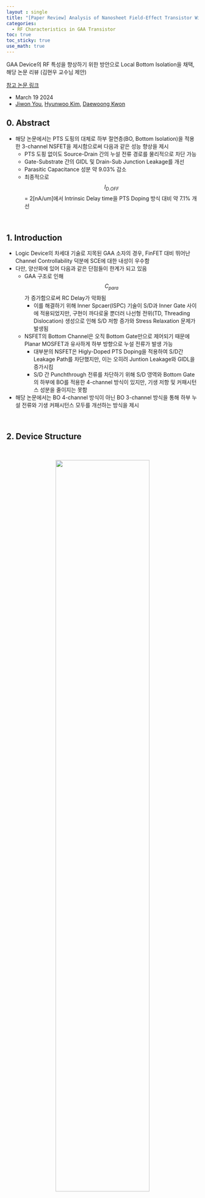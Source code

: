 ```yaml
---
layout : single
title: "[Paper Review] Analysis of Nanosheet Field-Effect Transistor With Local Bottom Isolation"
categories: 
  - RF Characteristics in GAA Transistor
toc: true
toc_sticky: true
use_math: true
---
```


GAA Device의 RF 특성을 향상하기 위한 방안으로 Local Bottom Isolation을 채택, 해당 논문 리뷰 (김현우 교수님 제안)

[참고 논문 링크](https://ieeexplore.ieee.org/document/10473692)  

- March 19 2024  
- [Jiwon You](https://ieeexplore.ieee.org/author/909268549052252), [Hyunwoo Kim](https://ieeexplore.ieee.org/author/38200837800), [Daewoong Kwon](https://ieeexplore.ieee.org/author/37402105900)

## 0. Abstract   

- 해당 논문에서는 PTS 도핑의 대체로 하부 절연층(BO, Bottom Isolation)을 적용한 3-channel NSFET을 제시함으로써 다음과 같은 성능 향상을 제시  
  - PTS 도핑 없이도 Source-Drain 간의 누설 전류 경로를 물리적으로 차단 가능  
  - Gate-Substrate 간의 GIDL 및 Drain-Sub Junction Leakage를 개선  
  - Parasitic Capacitance 성분 약 9.03% 감소  
  - 최종적으로 $$I_{D.OFF}$$ = 2[nA/um]에서 Intrinsic Delay time을 PTS Doping 방식 대비 약 7.1% 개선 

&nbsp;

## 1. Introduction

- Logic Device의 차세대 기술로 지목된 GAA 소자의 경우, FinFET 대비 뛰어난 Channel Controllability 덕분에 SCE에 대한 내성이 우수함  
- 다만, 양산화에 있어 다음과 같은 단점들이 한계가 되고 있음  
  - GAA 구조로 인해 $$C_{para}$$가 증가함으로써 RC Delay가 악화됨  
    - 이를 해결하기 위해 Inner Spcaer(ISPC) 기술이 S/D과 Inner Gate 사이에 적용되었지만, 구현이 까다로울 뿐더러 나선형 전위(TD, Threading Dislocation) 생성으로 인해 S/D 저항 증가와 Stress Relaxation 문제가 발생됨  
  - NSFET의 Bottom Channel은 오직 Bottom Gate만으로 제어되기 때문에 Planar MOSFET과 유사하게 하부 방향으로 누설 전류가 발생 가능 
    - 대부분의 NSFET은 Higly-Doped PTS Doping을 적용하여 S/D간 Leakage Path를 차단했지만, 이는 오히려 Juntion Leakage와 GIDL을 증가시킴   
    - S/D 간 Punchthrough 전류를 차단하기 위해 S/D 영역와 Bottom Gate의 하부에 BO를 적용한 4-channel 방식이 있지만, 기생 저항 및 커패시턴스 성분을 줄이지는 못함  
- 해당 논문에서는 BO 4-channel 방식이 아닌 BO 3-channel 방식을 통해 하부 누설 전류와 기생 커패시턴스 모두를 개선하는 방식을 제시  

&nbsp;

## 2. Device Structure

&nbsp;

<div align="center">
  <img src="/assets/images/rf/42.png" width="70%" height="70%" alt=""/>
  <p><em>$$\text{(a) Three-dimensional schematic of NSFET used in this work} \\ \text{(b) NSFET4-channel with PTS doping} \\ \text{(c) BO NSFET4-channel} \\ \text{(d) BO NSFET3-channel}$$</em></p>
</div>

&nbsp;

## 3. Process Flow

&nbsp;

<div align="center">
  <img src="/assets/images/rf/42.png" width="70%" height="70%" alt=""/>
  <p><em>$$\text{Process sequences of the proposed BO NSFET3-channel}$$</em></p>
</div>

- 해당 논문에서 제시된 3-channel BO NSFET의 Process Flow는 다음과 같음  
  - Si Wafer 위에 $$Si_{0.5}Ge_{0.5}$$ Layer를 성장  
  - Epitaxy 공정을 통해 Silicon Layer와 $$Si_{0.7}Ge_{0.3}$$ Layer를 교차로 형성  
  - Patterning을 통해 Active region을 정의  
  - Gate Last 공정을 위해 Dummy Oxide, Dummy Gate, SiN Spacer를 형성 후, S/D Epitaxial Growth를 위한 Dry Etching을 진행  
  - Chemical Dry Etch를 통해 $$Si_{0.5}Ge_{0.5}$$ Layer를 완전히 제거하여 BO Region을 형성, 이후 $$Si_{0.7}Ge_{0.3}$$ 물질은 Ge 함량 차이에 따른 Selective Etch로 부분적 제거  
  - Deposition & Etch를 통해 Insulator를 이용하여 BO와 Inner Spacer를 형성  
  - 이후, 노출된 Channel 및 Substrate에 대해 S/D Epitaxy Growth와 Doping을 수행  
    - 해당 방식은 기존 S/D 영역 아래 BO를 형성하는 방식보다 Epitaxial Seed의 영역이 더 넓어, TD가 적게 형성되므로 S/D Epitaxial Growth를 더욱 용이하게 함  
  - ILD 증착 후, CMP를 수행하여 Dummy Gate가 노출될 때까지 평탄화 진행  
  - Chemical Etch를 통해 Dummy Gate/Dummy Oxide/$$Si_{0.7}Ge_{0.3}$$ Layer를 완전히 제거  
  - Interfacial Oxide와 High-k, Metal Gate를 ALD 공정을 통해 순차적으로 증착  

> **Interfacial Oxide?**  
>   - Silicon과 High-k 간의 계면특성은 SiO2 대비 Quality가 떨어짐  
>   - 따라서, Silicon과 High-k 사이에 얇은 두께의 Oxide를 삽입함으로써 계면특성을 보상  

&nbsp;

## 4. Result & Discussion

&nbsp;

<div align="center">
  <img src="/assets/images/rf/44.png" width="40%" height="40%" alt=""/>
  <p><em>$$I_D - V_{GS} \text{ curves at } V_{DS} = 0.7\,\text{V}$$</em></p>
</div>

- **전달 특성(Log-Scale) 분석**  
  - PTS 도핑을 제거할 경우, SS와 $$I_{OFF}$$ 악화  
    - PTS 도핑이 Subthreshold leakage current를 억제하는 역할임을 의미  
    - 다만, PTS 도핑은 GIDL와 같은 추가적인 누설 전류의 원인이 될 수 있음  
  - 4-channel BO를 적용할 경우, 기존 4-channel w/o PTS Doping과 비교하면 Subthreshold leakage current가 줄어듦  
    - 그러나, Bottom Channel이 오직 Bottom Gate 하나만으로 제어되기 때문에 여진히 Switch 특성은 안좋음  
  - 3-channel BO의 경우, PTS 도핑을 적용하지 않았음에도 4-channel PTS Doping 방식과 거의 동일한 수준의 SS와 $$I_{OFF}$$ 성능을 보여줌  

&nbsp;

<div align="center">
  <img src="/assets/images/rf/45.png" width="40%" height="40%" alt=""/>
  <p><em>$$\text{Extracted SS &} I_{D,OFF}$$</em></p>
</div>

- **SS & $$I_{D,OFF}$$ 특성 분석**  
  - 4-channel w/o PTS Doping은 SS의 값이 69.0[mV/dec]에서 115.4[mV/dec]로 증가, $$I_{D,OFF}$$는 약 10배 이상 증가  
  - 4-channel BO는 Bottom Isolation이 적용되었음에도 불구, SS와 $$I_{D,OFF}$$가 각각 1.2배, 3.6배 증가하여 여전히 기존 대비 높은 수준   
  - 3-channel BO의 경우, SS는 68.6[mV/dec], $$I_{D,OFF}$$는 0.25[nA/um]로 기존 4-channel PTS Doping과 거의 동일한 수준의 성능을 보여줌  

&nbsp;

<div align="center">
  <img src="/assets/images/rf/45.png" width="40%" height="40%" alt=""/>
  <p><em>$$\text{Electron current density plots at} V_{DS} \text{= 0.7V and} V_{GS} \text{= 0V}$$</em></p>
</div>

- **Electron Current Density 분포 분석**  
  - Bottom Channel을 제외한 모든 Channel Stack의 electron current density는 소자 구조와 관계없이 거의 동일하게 나타남  
  - 4-channel w/o PTS Doping의 경우, Bottom Gate만으로 Bottom Channel을 제어하므로 Channel 컨트롤 능력이 저하되는 동시에, Subthreshold Leakage current가 현저히 증가  
  - 4-channel BO의 경우에도 Leakage Path가 완전히 차단되지 않음을 확인 가능  
  - 반면, 3-channel BO에서는 Leakage Path가 물리적으로 거의 완벽하게 차단됨을 알 수 있음  

&nbsp;

<div align="center">
  <img src="/assets/images/rf/47.png" width="40%" height="40%" alt=""/>
  <p><em>$$I_{D}-V_{GS} \text{ of 4-channel PTS Doping & 3-channel BO at} V_{DS} \text{= 0.7V}$$</em></p>
</div>

- **$$I_{D,OFF}$$ 경향성 분석**  
    - $$V_{GS}$$=-0.17V까지 3-channel BO에서는 off-current 전류가 지속적으로 감소하는 반면, 4-channel PTS Doping에서는 GIDL 현상으로 인해 off-current가 증가하는 경향성을 보임  
    - 이는 3-channel BO의 경우, Channel Stack 아래에서 Tunneling current가 거의 발생하지 않기 때문이며 결과적으로 4-channel PTS Doping 방식 대비 GIDL current가 100배로 감소  

&nbsp;

<div align="center">
  <img src="/assets/images/rf/48.png" width="40%" height="40%" alt=""/>
  <p><em>$$\text{BTBT Generation at } V_{DS} \text{=0.7V & } V_{GS} \text{=-0.4V}$$</em></p>
</div>

- **Band-to-Band Tunneling 분포 분석**  
  - 3-channel BO 방식은 Nanosheet Channel Stack 아래에 위치한 Bottom Isolation을 통해 채널과 기판 사이의 BTBT Generation이 4-channel PTS Doping 대비 거의 없는 것을 확인 가능  
  - 또한 PTS Doping을 생략함으로써 Juntion Leakage도 감소하는 것을 확인 가능  
  - 해당 결과를 통해 3-channel BO 방식이 GIDL 전류를 감소시키는 동시에 Punchthrough current 성분을 억제할 수 있다는 것을 알 수 있음   

&nbsp;

<div align="center">
  <img src="/assets/images/rf/49.png" width="40%" height="40%" alt=""/>
  <p><em>$$\text{Simulation Results of 3-channel BO with } \text{THK}_{BO} \text{ = 0,5,10,15,20,25nm}$$</em></p>
</div>

- **Bottom Isolation Thickness에 따른 Subthreshold 특성 분석**  
  - $$\text{THK}_{BO}$$이 증가함에 따라 $$I_{D,OFF}$$가 개선되는 것을 확인 가능  
  - 특히, $$V_{GS}$$ = -0.2~0.2V 구간에서 On/Off Transfer Characteristics 특성이 점진적으로 향상되는 것을 확인 가능   

&nbsp;

<div align="center">
  <img src="/assets/images/rf/50.png" width="40%" height="40%" alt=""/>
  <p><em>$$\text{Extracted SS &} I_{D,OFF}$$</em></p>
</div>

- **$$\text{THK}_{BO}$$에 따른 SS & $$I_{D,OFF}$$ 특성 분석**
  - $$\text{THK}_{BO}$$가 10nm 이하일 경우, $$I_{D,OFF}$$가 1[nA/um] 이상으로 증가, SS는 70[mV/dec] 이상으로 증가  
  - 반면, $$\text{THK}_{BO}$$가 15nm 이상일 경우, SS와 $$I_{D,OFF}$$가 Saturation되는데, 이는 BO가 Subtheshold Leakage current을 완벽히 차단함을 의미  

&nbsp;

<div align="center">
  <img src="/assets/images/rf/51.png" width="70%" height="70%" alt=""/>
  <p><em>$$\text{Electron current density plots at} V_{DS} \text{= 0.7V and} V_{GS} \text{= 0V}$$</em></p>
</div>

- **$$\text{THK}_{BO}$$에 따른 Electron Current Density 분포 분석**  
  - $$\text{THK}_{BO}$$=0nm일 때, 즉 Bottom Isolation이 형성되지 않는 경우, Bottom Channel을 통해 Electron Current Path가 형성됨을 확인 가능  
  - $$\text{THK}_{BO}$$가 증가함에 따라, Nanosheet Channel Stack 하부의 Electron current density가 점차 감소하는 것을 알 수 있음  
  - 위 결과를 통해 $$\text{THK}_{BO}$$=20nm 일 때, Off 특성이 최적화됨을 도출 가능  

&nbsp;

<div align="center">
  <img src="/assets/images/rf/52.png" width="40%" height="40%" alt=""/>
  <p><em>$$\text{C-V Plot of 4-channel PTS Doping} <br> \text{& 4-channel BO} <br>\text{& 3-channel BO}$$</em></p>
</div>

- **CV 특성 분석**  
  - 앞서 도출한 최적의 $$\text{THK}_{BO}$$ Spec에서 CV 시뮬레이션을 진행  
  - 4-channel PTS Doping과 비교했을 때, 4-channel BO의 CV curve가 left로 shift되는 것을 확인 가능  
    - 이는 PTS Doping이 생략됨에 따라 문턱 전압($$V_T$$)이 감소했기 때문  
    - shift한 것 이외에는 BO 기법을 적용하였음에도 $$C_{para}$$ 감소 효과는 거의 없음   
  - 반면, 3-channel BO는 Accumulation & Strong-Inversion Mode에서 $$C_{gg}$$ 값의 감소량이 큰 것을 확인 가능  
    - 특히, $$V_{GS}$$=$$V_{DD}$$에서 4-channel PTS Doping 방식 대비 약 4.8%의 감소량을 보임   

&nbsp;

<div align="center">
  <img src="/assets/images/rf/53.png" width="40%" height="40%" alt=""/>
  <p><em>$$\text{Extracted } C_{gg}, C_{ox}, C_{ov}$$</em></p>
</div>

- **Capacitance 성분 분석**  
  - 각 커패시턴스 성분의 추출 방법  
    - $$C_{ov}$$ : $$V_{GS}$$=0V 에서의 $$C_{GS}$$ 또는 $$C_{GD}$$  
    - $$C_{ox}$$ : $$C_{gg}$$ - 2$$C_{ov}$$  
  - 4-channel BO 방식은 $$C_{ox}$$ 값은 약소하게 증가했지만, $$C_{ov}$$는 4-channel PTS Doping 방식과 거의 동일한 값을 보임  
    - 이는 BO 기법이 Bottom channel의 Controllability를 향상시키면서 Inversion Charge Density를 향상시켰기 때문  
  - 반면, 3-channel BO 방식에서는 $$C_{ox}$$와 $$C_{ov}$$가 각각 9.03%, 0.23% 감소  
    - 이는 Bottom Channel에서 Inversion Charge가 형성되지 않는 동시에 Gate와 S/D 간의 Overlap region이 줄어들었기 때문  

&nbsp;

<div align="center">
  <img src="/assets/images/rf/54.png" width="60%" height="60%" alt=""/>
  <p><em>$$\text{Intrinsic Delay Plot}$$</em></p>
</div>

- **$$I_{D,OFF}$$에 따른 Intrinsic Delay 분석**  
  - Intrinsic Delay 계산 방법 : $$\frac{C_{gg}V_{DD}}{2I_{eff}}$$
  - 4-channel BO의 경우, $$I_{D,OFF}$$=2[nA/um]에서 Delay가 11.9% 증가함  
    - 이는 Nanosheet Channel Stack 하부에서 Subthreshold Leakage current와 Charge Density가 증가했기 때문  
  - 3-channel BO의 경우, $$\text{THK}_{BO}$$가 Intrinsic Delay 성능을 결정하는 중요한 지표  
    - $$\text{THK}_{BO}$$=0nm 일 때, $$I_{D,OFF}$$=2[nA/um]에서 Delay가 46.4& 증가  
    - $$\text{THK}_{BO}$$가 증가할수록, Delay가 점진적으로 감소하는 동시에, $$I_{D,OFF}$$와 SS 특성이 개선됨  
    - 최적 조건으로 산출했던 $$\text{THK}_{BO}$$=20nm에서는 Delay가 7.1% 감소  

&nbsp;

## 5. Conclusion  

- 3-channel BO NSFET은 PTS 도핑을 적용하지 않았음에도 4-channel PTS Doping 방식 대비 Subthreshold Leakage current와 GIDL current가 개선됨을 확인  
- 또한, $$\text{THK}_{BO}$$=20nm 일때, Punchthrough current를 억제할 수 있는 최적점  
- 또한, 3-channel BO 방식을 도입함에 따라 Bottom Channel 형성을 억제함으로써 $$C_{para}$$를 감소시킬 수 있음  
- 동일한 $$I_{D,OFF}$$ 조건에서 3-channel BO 방식의 Intrinsic Delay가 가장 짧게 측정되는 것을 확인  

&nbsp;